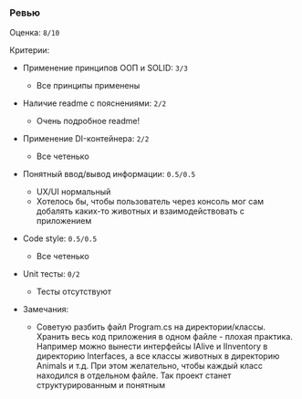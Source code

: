 ### Ревью

Оценка: `8/10`

Критерии:
- Применение принципов ООП и SOLID: `3/3`
    - Все принципы применены
- Наличие readme с пояснениями: `2/2`
    - Очень подробное readme!
- Применение DI-контейнера: `2/2`
    - Все четенько
- Понятный ввод/вывод информации: `0.5/0.5`
    - UX/UI нормальный
    - Хотелось бы, чтобы пользователь через консоль мог сам добалять каких-то животных и взаимодействовать с приложением
- Code style: `0.5/0.5`
    - Все четенько
- Unit тесты: `0/2`
    - Тесты отсутствуют


- Замечания:
    - Советую разбить файл Program.cs на директории/классы. Хранить весь код приложения в одном файле - плохая практика. Например можно вынести интерфейсы IAlive и IInventory в директорию Interfaces, а все классы животных в директорию Animals и т.д. При этом желательно, чтобы каждый класс находился в отдельном файле. Так проект станет структурированным и понятным